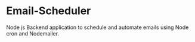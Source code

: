 # Email-Scheduler
Node js Backend application to schedule and automate emails using Node cron and Nodemailer.
